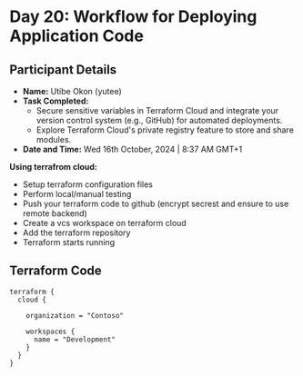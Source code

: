 # Day 20: Workflow for Deploying Application Code

## Participant Details

- **Name:** Utibe Okon (yutee)
- **Task Completed:**
    - Secure sensitive variables in Terraform Cloud and integrate your version control system (e.g., GitHub) for automated deployments.
     - Explore Terraform Cloud's private registry feature to store and share modules.
- **Date and Time:** Wed 16th October, 2024 | 8:37 AM GMT+1

__Using terrafrom cloud:__
  - Setup terraform configuration files
  - Perform local/manual testing
  - Push your terraform code to github (encrypt secrest and ensure to use remote backend)
  - Create a vcs workspace on terraform cloud
  - Add the terraform repository
  - Terraform starts running

## Terraform Code 
```hcl
terraform { 
  cloud { 
    
    organization = "Contoso" 

    workspaces { 
      name = "Development" 
    } 
  } 
}
```
